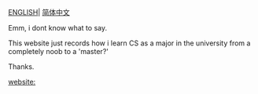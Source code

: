 [ENGLISH](README.md)| [简体中文](README.zh.md)

Emm, i dont know what to say.

This website just records how i learn CS as a major in the university from a completely noob to a 'master?'

Thanks.

[website:](ijiahe.github.io/homepage)
